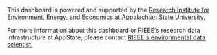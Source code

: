 This dashboard is powered and supported by the [Research Institute for Environment, Energy, and Economics at Appalachian State University.](https://rieee.appstate.edu/)

For more information about this dashboard or RIEEE's research data infrastructure at AppState, please contact [RIEEE's environmental data scientist.](https://rieee.appstate.edu/about/our-team)